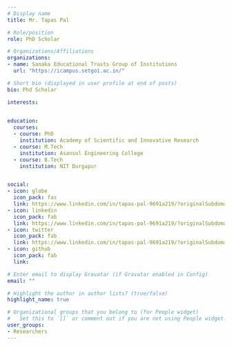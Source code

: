 ```yaml
---
# Display name
title: Mr. Tapas Pal

# Role/position
role: PhD Scholar

# Organizations/Affiliations
organizations:
- name: Sanaka Educational Trusts Group of Institutions
  url: "https://icampus.setgoi.ac.in/"

# Short bio (displayed in user profile at end of posts)
bio: Phd Scholar

interests:
  

education:
  courses:
  - course: PhD
    institution: Academy of Scientific and Innovative Research
  - course: M.Tech
    institution: Asansol Engineering College
  - course: B.Tech
    institution: NIT Durgapur


social:
- icon: globe
  icon_pack: fas
  link: https://www.linkedin.com/in/tapas-pal-9691a219/?originalSubdomain=in
- icon: linkedin
  icon_pack: fab
  link: https://www.linkedin.com/in/tapas-pal-9691a219/?originalSubdomain=in
- icon: twitter
  icon_pack: fab
  link: https://www.linkedin.com/in/tapas-pal-9691a219/?originalSubdomain=in
- icon: github
  icon_pack: fab
  link:

# Enter email to display Gravatar (if Gravatar enabled in Config)
email: ""

# Highlight the author in author lists? (true/false)
highlight_name: true

# Organizational groups that you belong to (for People widget)
#   Set this to `[]` or comment out if you are not using People widget.
user_groups:
- Researchers
---
```




